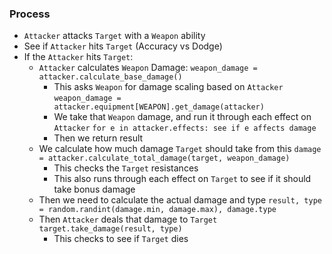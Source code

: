 ### Process
- `Attacker` attacks `Target` with a `Weapon` ability
- See if `Attacker` hits `Target` (Accuracy vs Dodge)
- If the `Attacker` hits `Target`:
	- `Attacker` calculates `Weapon` Damage:
	  `weapon_damage = attacker.calculate_base_damage()`
		- This asks `Weapon` for damage scaling based on `Attacker`
		  `weapon_damage = attacker.equipment[WEAPON].get_damage(attacker)`
		- We take that `Weapon` damage, and run it through each effect on `Attacker`
		  `for e in attacker.effects: see if e affects damage`
		- Then we return result
	- We calculate how much damage `Target` should take from this
	  `damage = attacker.calculate_total_damage(target, weapon_damage)`
		- This checks the `Target` resistances
		- This also runs through each effect on `Target` to see if it should take bonus damage
	- Then we need to calculate the actual damage and type
	  `result, type = random.randint(damage.min, damage.max), damage.type`
	- Then `Attacker` deals that damage to `Target`
	  `target.take_damage(result, type)`
		- This checks to see if `Target` dies

